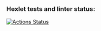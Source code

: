 ### Hexlet tests and linter status:
[![Actions Status](https://github.com/irinata/layout-designer-project-58/actions/workflows/hexlet-check.yml/badge.svg)](https://github.com/irinata/layout-designer-project-58/actions)
